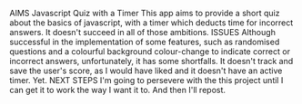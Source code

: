 AIMS
Javascript Quiz with a Timer
This app aims to provide a short quiz about the basics of javascript, with a timer which deducts time for incorrect answers.
It doesn't succeed in all of those ambitions.
ISSUES
Although successful in the implementation of some features, such as randomised questions and a colourful background colour-change to indicate correct or incorrect answers, unfortunately, it has some shortfalls. It doesn't track and save the user's score, as I would have liked and it doesn't have an active timer. Yet.
NEXT STEPS
I'm going to persevere with the this project until I can get it to work the way I want it to. And then I'll repost. 
